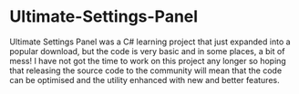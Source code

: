 # Ultimate-Settings-Panel
Ultimate Settings Panel was a C# learning project that just expanded into a popular download, but the code is very basic and in some places, a bit of mess! I have not got the time to work on this project any longer so hoping that releasing the source code to the community will mean that the code can be optimised and the utility enhanced with new and better features.
